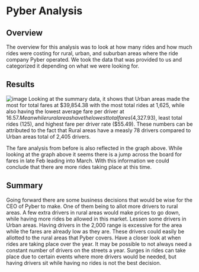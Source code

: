 # Pyber Analysis

## Overview
The overview for this analysis was to look at how many rides and how much rides were costing for rural, urban, and suburban areas where the ride company Pyber operated. We took the data that was provided to us and categorized it depending on what we were looking for.

## Results
![image]([https://user-images.githubusercontent.com/116857936/208473747-72f8de3e-78db-4e13-842d-251f93df584b.png](https://github.com/Willguy24/PyBer_Analysis/blob/main/Screenshot%202022-12-19%20at%209.38.37%20AM.png))
Looking at the summary data, it shows that Urban areas made the most for total fares at $39,854.38 with the most total rides at 1,625, while also having the lowest average fare per driver at $16.57. Meanwhile rural areas have the lowest total fares ($4,327.93), least total rides (125), and highest fare per driver rate ($55.49). These numbers can be attributed to the fact that Rural areas have a measly 78 drivers compared to Urban areas total of 2,405 drivers.

<analysis>
The fare analysis from before is also reflected in the graph above. While looking at the graph above it seems there is a jump across the board for fares in late Feb leading into March. With this information we could conclude that there are more rides taking place at this time.

## Summary
Going forward there are some business decisions that would be wise for the CEO of Pyber to make. One of them being to allot more drivers to rural areas. A few extra drivers in rural areas would make prices to go down, while having more rides be allowed in this market. Lessen some drivers in Urban areas. Having drivers in the 2,000 range is excessive for the area while the fares are already low as they are. These drivers could easily be allotted to the rural areas that Pyber covers. Have a closer look at when rides are taking place over the year. It may be possible to not always need a constant number of drivers on the streets a year. Surges in rides can take place due to certain events where more drivers would be needed, but having drivers sit while having no rides is not the best decision.

